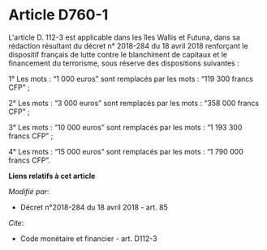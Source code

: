 # Article D760-1

L'article D. 112-3 est applicable dans les îles Wallis et Futuna, dans sa rédaction résultant du décret n° 2018-284 du 18
avril 2018 renforçant le dispositif français de lutte contre le blanchiment de capitaux et le financement du terrorisme, sous
réserve des dispositions suivantes :

1° Les mots : “1 000 euros” sont remplacés par les mots : “119 300 francs CFP” ;

2° Les mots : “3 000 euros” sont remplacés par les mots : “358 000 francs CFP” ;

3° Les mots : “10 000 euros” sont remplacés par les mots : “1 193 300 francs CFP” ;

4° Les mots : “15 000 euros” sont remplacés par les mots : “1 790 000 francs CFP”.

**Liens relatifs à cet article**

_Modifié par_:

  - Décret n°2018-284 du 18 avril 2018 - art. 85

_Cite_:

  - Code monétaire et financier - art. D112-3
